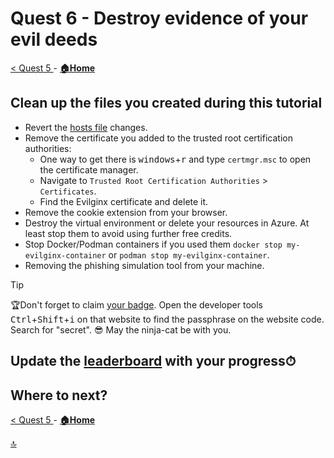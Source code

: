 # Quest 6 - Destroy evidence of your evil deeds

[< Quest 5 ](quest5.md) - **[🏠Home](../README.md)**

## Clean up the files you created during this tutorial

* Revert the [hosts file](C:\Windows\System32\drivers\etc) changes.
* Remove the certificate you added to the trusted root certification authorities:
    * One way to get there is <kbd>windows</kbd>+<kbd>r</kbd> and type `certmgr.msc` to open the certificate manager.
    * Navigate to `Trusted Root Certification Authorities` > `Certificates`.
    * Find the Evilginx certificate and delete it.
* Remove the cookie extension from your browser.
* Destroy the virtual environment or delete your resources in Azure. At least stop them to avoid using further free credits.
* Stop Docker/Podman containers if you used them `docker stop my-evilginx-container` or `podman stop my-evilginx-container`.
* Removing the phishing simulation tool from your machine.

> [!TIP]
>🏆Don't forget to claim [your badge](https://dsagwsrgb4f3.z1.web.core.windows.net/). Open the developer tools <kbd>Ctrl</kbd>+<kbd>Shift</kbd>+<kbd>i</kbd> on that website to find the passphrase on the website code. Search for "secret". 😎 May the ninja-cat be with you.

## Update the [leaderboard](https://martinpankraz.github.io/crispy-potato/) with your progress⏱

## Where to next?

[< Quest 5 ](quest5.md) - **[🏠Home](../README.md)**

[🔝](#)
